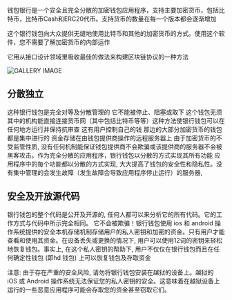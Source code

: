 钱包银行是一个安全且完全分散的加密钱包应用程序，支持主要加密货币，包括比特币，比特币Cash和ERC20代币。支持货币的数量在每一个版本都会逐渐增加

这个银行钱包向大众提供无缝地使用比特币和其他的加密货币的方式。使用这个软件，您不需要了解加密货币的内部运作

它用从接口设计领域里吸收最佳的做法来构建区块链协议的一种方法

![GALLERY IMAGE](/assets/images/bankwallet_screenshots_ios.png)

## 分散独立

这种银行钱包是完全对等及分散管理的 它不能被停止、阻塞或取下 这个钱包无须其中的机构能直接连接货币网（其中包括比特币等等）这种方法使银行钱包可以在任何地方运行并保持抗审查 这有用户控制自己的钱 那边的大部分加密货币的钱包都是集中进行的 资金存储在由钱包提供商操作的远程服务器上 由于加密货币的不受监管性质, 没有任何机制能保证钱包提供商不会欺骗或该提供商的服务器不会被黑客攻击。作为完全分散的应用程序，银行钱包以分散的方式实现其所有功能 应用程序中的每个功能都以分散的方式实现, 大大提高了钱包的安全性和隐私性。没有集中管理的会发生故障（发生故障会导致应用程序停止运行）的服务器, 

## 安全及开放源代码

银行钱包的整个代码是公开及开源的, 任何人都可以来分析它的所有代码。它的工作方式与代码中所示完全相同。 它不会被欺骗！银行钱包使用 ios 和 android 操作系统提供的安全本机存储机制存储用户的私人密钥和加密的资金。只有用户才能查看和使用其资金。在设备丢失或更换的情况下, 用户可以使用12词的密钥来轻松地恢复钱包。事实上, 在这个私人密钥的帮助下, 用户不仅仅在银行钱包而且在任何确定性钱包 (即hd 钱包) 上可以恢复钱包及存取资金

注意: 由于存在严重的安全风险, 请勿将银行钱包安装在越狱的设备上。越狱的 iOS 或 Android 操作系统无法保证您的私人密钥的安全。这意味着在越狱设备上运行的一些恶意应用程序可能会存取您的资金甚至窃取它们。